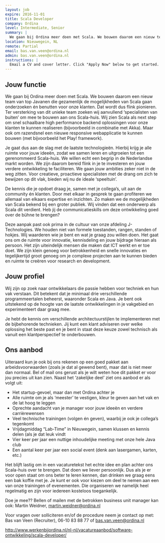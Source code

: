```yaml
---
layout: job
expire: 2016-11-01
title: Scala Developer
company: Ordina
level: Intermediate, Senior
summary: |
  We gaan bij Ordina meer doen met Scala. We bouwen daarom een nieuw team van top Javanen die gezamenlijk de mogelijkheden van Scala gaan onderzoeken én benutten voor onze klanten. Dat wordt dus flink pionieren.
location: Nieuwegein, NL
remote: Partial
email: bas.van.veen@ordina.nl
admin: bas.van.veen@ordina.nl
instructions: |
  Email a CV and cover letter. Click "Apply Now" below to get started.
---
```


<!-- break -->

## Jouw functie

We gaan bij Ordina meer doen met Scala. We bouwen daarom een nieuw team van top Javanen die gezamenlijk de mogelijkheden van Scala gaan onderzoeken én benutten voor onze klanten. Dat wordt dus flink pionieren. Ter versterking van dit unieke team zoeken wij aanvullend ‘specialisten van buiten’ om mee te bouwen aan ons Scala-huis. Wij zien Scala als next step om snel schaalbare high performance backend oplossingen voor onze klanten te kunnen realiseren (bijvoorbeeld in combinatie met Akka). Maar ook om razendsnel een nieuwe responsive webapplicatie te kunnen bouwen (met bijvoorbeeld het Play! framework). 

Je gaat dus aan de slag met de laatste technologieën. Hierbij krijg je alle ruimte voor jouw ideeën, zodat we samen leren en uitgroeien tot een gerenommeerd Scala-huis. We willen echt een begrip in de Nederlandse markt worden. We zijn daarom bereid flink in je te investeren en jouw verdere ontwikkeling te faciliteren. We gaan jouw ambities zeker niet in de weg zitten. Voor creatieve, proactieve specialisten met de drang om zich te bewijzen op dit vlak, bieden wij nu de ideale ‘speeltuin’. 

De kennis die je opdoet draag je, samen met je collega’s, uit aan de community én klanten. Door met elkaar in gesprek te gaan profiteren we allemaal van elkaars expertise en inzichten. Zo maken we de mogelijkheden van Scala bekend bij een groter publiek. Wij vinden dat een onderwerp als Scala dit verdient. Heb jij de communicatieskills om deze ontwikkeling goed over de bühne te brengen?
 
Deze aanpak past ook prima in de cultuur van onze afdeling J-Technologies. We houden niet van formele toestanden, rangen, standen of hokjes. Wij waarderen wie je bent en wat je graag zou willen doen. Het gaat ons om de ruimte voor innovatie, kennisdeling en jouw bijdrage hieraan als persoon. Het zijn uiteindelijk mensen die maken dat ICT werkt en er toe doet. We zijn klein genoeg voor betrokkenheid en snelle innovaties en tegelijkertijd groot genoeg om je complexe projecten aan te kunnen bieden en ruimte te creëren voor research en development.

## Jouw profiel

Wij zijn op zoek naar ontwikkelaars die passie hebben voor techniek en hun vak verstaan. Dit betekent dat je minimaal drie verschillende programmeertalen beheerst, waaronder Scala en Java. Je bent ook uitstekend op de hoogte van de laatste ontwikkelingen in je vakgebied en experimenteert daar graag mee.
 
Je hebt de kennis om verschillende architectuurstijlen te implementeren met de bijbehorende technieken. Jij kunt een klant adviseren over welke oplossing het beste past en je bent in staat deze keuze zowel technisch als vanuit een klantperspectief te onderbouwen.

## Ons aanbod

Uiteraard kun je ook bij ons rekenen op een goed pakket aan arbeidsvoorwaarden (zoals je dat al gewend bent), maar dat is niet meer dan normaal. Bel of mail ons gerust als je wilt weten hoe dit pakket er voor jou precies uit kan zien. Naast het ‘zakelijke deel’ ziet ons aanbod er als volgt uit:
 
- Het startup-gevoel, maar dan met Ordina achter je
- Alle ruimte om je als ‘meester’ te vestigen, kleur te geven aan het vak en de lat hoog te leggen
- Oprechte aandacht van je manager voor jouw ideeën en verdere carrièrewensen
- Veel technische trainingen (volgen én geven), waarbij je ook je collega’s tegenkomt
- Vrijdagmiddag “Lab-Time” in Nieuwegein, samen klussen en kennis delen (als je dat leuk vindt
- Vier keer per jaar een nuttige inhoudelijke meeting met onze hele Java club
- Een aantal keer per jaar een social event (denk aan lasergamen, karten, etc.)

Het blijft lastig om in een vacaturetekst het echte idee en plan achter ons Scala-huis over te brengen. Dat doen we liever persoonlijk. Dus als je er voor open staat om ons beter te leren kennen, dan drinken we graag eens een bak koffie met je. Je kunt er ook voor kiezen om deel te nemen aan een van onze trainingen of evenementen. Die organiseren we namelijk heel regelmatig en zijn voor iedereen kosteloos toegankelijk.
 
Doe je mee?? Bellen of mailen met de betrokken business unit manager kan ook: Martin Weidner, martin.weidner@ordina.nl
 
Voor vragen over solliciteren en/of de procedure neem je contact op met: Bas van Veen (Recruiter), 06-10 83 88 77 of bas.van.veen@ordina.nl 

http://www.werkenbijordina.nl/nl-nl/vacatureaanbod/software-ontwikkeling/scala-developer/
